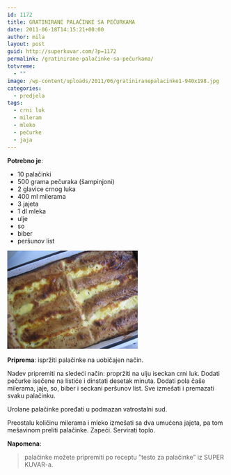 ```yaml
---
id: 1172
title: GRATINIRANE PALAČINKE SA PEČURKAMA
date: 2011-06-18T14:15:21+00:00
author: mila
layout: post
guid: http://superkuvar.com/?p=1172
permalink: /gratinirane-palačinke-sa-pečurkama/
totvreme:
  - ""
image: /wp-content/uploads/2011/06/gratiniranepalacinke1-940x198.jpg
categories:
  - predjela
tags:
  - crni luk
  - mileram
  - mleko
  - pečurke
  - jaja
---
```

**Potrebno je**:

  * 10 palačinki
  * 500 grama pečuraka (šampinjoni)
  * 2 glavice crnog luka
  * 400 ml milerama
  * 3 jajeta
  * 1 dl mleka
  * ulje
  * so
  * biber
  * peršunov list

[<img class="alignnone size-medium wp-image-9278" src="/wp-content/uploads/2011/06/gratiniranepalacinke1-1024x768.jpg" alt="gratiniranepalacinke" width="300" height="225" />](/wp-content/uploads/2011/06/gratiniranepalacinke1.jpg)

**Priprema**: ispržiti palačinke na uobičajen način.

Nadev pripremiti na sledeći način: propržiti na ulju iseckan crni luk. Dodati pečurke isečene na listiće i dinstati desetak minuta. Dodati pola čaše milerama, jaje, so, biber i seckani peršunov list. Sve izmešati i premazati svaku palačinku.

Urolane palačinke poređati u podmazan vatrostalni sud.

Preostalu količinu milerama i mleko izmešati sa dva umućena jajeta, pa tom mešavinom preliti palačinke. Zapeći. Servirati toplo.

**Napomena**: 
> palačinke možete pripremiti po receptu &#8221;testo za palačinke&#8221; iz SUPER KUVAR-a.